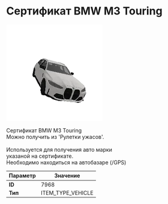 # Сертификат BMW М3 Touring

![Item Image](../img/7968.webp?raw=true)

Сертификат BMW М3 Touring<br>Можно получить из 'Рулетки ужасов'.<br><br>Используется для получения авто марки <br>указаной на сертификате.<br>Необходимо находиться на автобазаре (/GPS)


| Параметр | Значение |
|----------|----------|
| **ID** | 7968 |
| **Тип** | ITEM_TYPE_VEHICLE |


